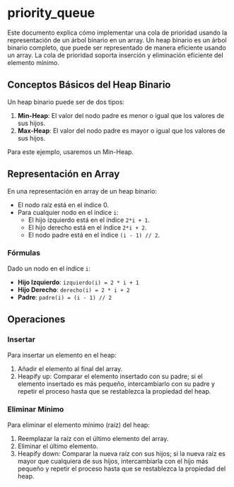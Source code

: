 # priority_queue

Este documento explica cómo implementar una cola de prioridad usando la representación de un árbol binario en un array. Un heap binario es un árbol binario completo, que puede ser representado de manera eficiente usando un array. La cola de prioridad soporta inserción y eliminación eficiente del elemento mínimo.

## Conceptos Básicos del Heap Binario

Un heap binario puede ser de dos tipos:
1. **Min-Heap**: El valor del nodo padre es menor o igual que los valores de sus hijos.
2. **Max-Heap**: El valor del nodo padre es mayor o igual que los valores de sus hijos.

Para este ejemplo, usaremos un Min-Heap.

## Representación en Array

En una representación en array de un heap binario:
- El nodo raíz está en el índice 0.
- Para cualquier nodo en el índice `i`:
  - El hijo izquierdo está en el índice `2*i + 1`.
  - El hijo derecho está en el índice `2*i + 2`.
  - El nodo padre está en el índice `(i - 1) // 2`.

### Fórmulas

Dado un nodo en el índice `i`:
- **Hijo Izquierdo**: `izquierdo(i) = 2 * i + 1`
- **Hijo Derecho**: `derecho(i) = 2 * i + 2`
- **Padre**: `padre(i) = (i - 1) // 2`

## Operaciones

### Insertar

Para insertar un elemento en el heap:
1. Añadir el elemento al final del array.
2. Heapify up: Comparar el elemento insertado con su padre; si el elemento insertado es más pequeño, intercambiarlo con su padre y repetir el proceso hasta que se restablezca la propiedad del heap.

### Eliminar Mínimo

Para eliminar el elemento mínimo (raíz) del heap:
1. Reemplazar la raíz con el último elemento del array.
2. Eliminar el último elemento.
3. Heapify down: Comparar la nueva raíz con sus hijos; si la nueva raíz es mayor que cualquiera de sus hijos, intercambiarla con el hijo más pequeño y repetir el proceso hasta que se restablezca la propiedad del heap.
